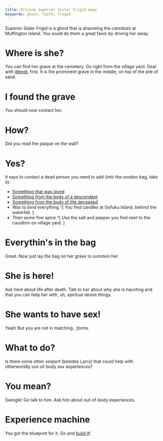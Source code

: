 ```yaml
---
title: Driving Superior Sister Frigid away
keywords: ghost, faith, frigid
---
```


Superior Sister Frigid is a ghost that is ahaunting the cannibals at Muffington Island. You sould do them a great favor by driving her away.

# Where is she?
You can find her grave at the cemetery. Go right from the village yard. Deal with [Wendi](../010-wendi.md), first. It is the prominent grave in the middle, on top of the pile of sand.

# I found the grave
You should now contact her.

# How?
Did you read the plaque on the wall?

# Yes?
It says to contact a dead person you need to add (into the voodoo bag, take it):
 - [Something that was loved](010-loved.md)
 - [Something from the body of a descendant](020-descendant.md)
 - [Something from the body of the deceased](030-deceased.md)
 - Wax to bind everything ^[ You find candles at Gofuku Island, behind the waterfall. ]
 - Then some fine spice ^[ Use the salt and pepper you find next to the cauldron on village yard. ]

# Everythin's in the bag
Great. Now just lay the bag on her grave to summon her.

# She is here!
Ask here about life after death. Talk to her about why she is haunting and that you can help her with, uh, spiritual desire things.

# She wants to have sex!
Yeah! But you are not in matching.. _forms_.

# What to do?
Is there some other _sexpert_ (besides Larry) that could help with otherworldly out-of-body sex experiences?

# You mean?
Swingle! Go talk to him. Ask him about out-of-body experiences.

# Experience machine
You got the blueprint for it. Go and [build it](050-machine/index.md)!
